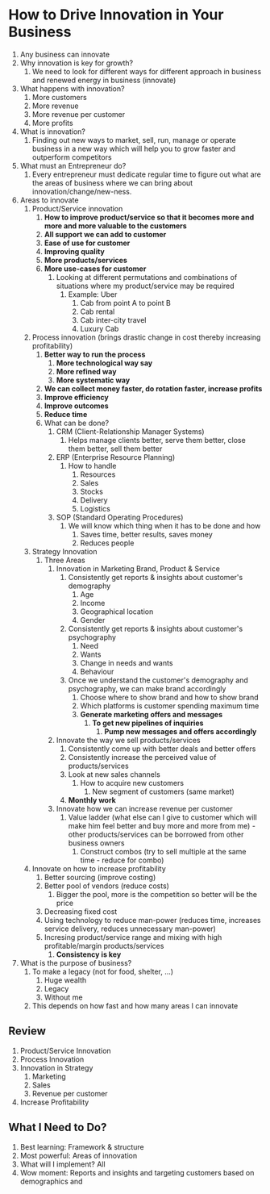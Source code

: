 # How to Drive Innovation in Your Business #
1. Any business can innovate
2. Why innovation is key for growth?
	1. We need to look for different ways for different approach in business and renewed energy in business (innovate)
3. What happens with innovation?
	1. More customers
	2. More revenue
	3. More revenue per customer
	4. More profits
4. What is innovation?
	1. Finding out new ways to market, sell, run, manage or operate business in a new way which will help you to grow faster and outperform competitors
5. What must an Entrepreneur do?
	1. Every entrepreneur must dedicate regular time to figure out what are the areas of business where we can bring about innovation/change/new-ness.
6. Areas to innovate
	1. Product/Service innovation
		1. **How to improve product/service so that it becomes more and more and more valuable to the customers**
		2. **All support we can add to customer**
		3. **Ease of use for customer**
		4. **Improving quality**
		5. **More products/services**
		6. **More use-cases for customer**
			1. Looking at different permutations and combinations of situations where my product/service may be required
				1. Example: Uber
					1. Cab from point A to point B
					2. Cab rental
					3. Cab inter-city travel
					4. Luxury Cab
	2. Process innovation (brings drastic change in cost thereby increasing profitability)
		1. **Better way to run the process**
			1. **More technological way say**
			2. **More refined way**
			3. **More systematic way**
		2. **We can collect money faster, do rotation faster, increase profits**
		3. **Improve efficiency**
		4. **Improve outcomes**
		5. **Reduce time**
		6. What can be done?
			1. CRM (Client-Relationship Manager Systems)
				1. Helps manage clients better, serve them better, close them better, sell them better
			2. ERP (Enterprise Resource Planning)
				1. How to handle
					1. Resources
					2. Sales
					3. Stocks
					4. Delivery
					5. Logistics
			3. SOP (Standard Operating Procedures)
				1. We will know which thing when it has to be done and how
					1. Saves time, better results, saves money
					2. Reduces people
	3. Strategy Innovation
		1. Three Areas
			1. Innovation in Marketing Brand, Product & Service
				1. Consistently get reports & insights about customer's demography
					1. Age
					2. Income
					3. Geographical location
					3. Gender
				2. Consistently get reports & insights about customer's psychography
					1. Need
					2. Wants
					3. Change in needs and wants
					4. Behaviour
				3. Once we understand the customer's demography and psychography, we can make brand accordingly
					1. Choose where to show brand and how to show brand
					2. Which platforms is customer spending maximum time
					3. **Generate marketing offers and messages**
						1. **To get new pipelines of inquiries**
							1. **Pump new messages and offers accordingly**
			2. Innovate the way we sell products/services
				1. Consistently come up with better deals and better offers
				2. Consistently increase the perceived value of products/services
				3. Look at new sales channels
					1. How to acquire new customers
						1. New segment of customers (same market)
				4. **Monthly work**
			3. Innovate how we can increase revenue per customer
				1. Value ladder (what else can I give to customer which will make him feel better and buy more and more from me) - other products/services can be borrowed from other business owners
					1. Construct combos (try to sell multiple at the same time - reduce for combo)
	4. Innovate on how to increase profitability
		1. Better sourcing (improve costing)
		2. Better pool of vendors (reduce costs)
			1. Bigger the pool, more is the competition so better will be the price
		3. Decreasing fixed cost
		4. Using technology to reduce man-power (reduces time, increases service delivery, reduces unnecessary man-power)
		5. Incresing product/service range and mixing with high profitable/margin products/services
			1. **Consistency is key**
7. What is the purpose of business?
	1. To make a legacy (not for food, shelter, ...)
		1. Huge wealth
		2. Legacy
		3. Without me
	2. This depends on how fast and how many areas I can innovate

## Review ##
1. Product/Service Innovation
2. Process Innovation
3. Innovation in Strategy
	1. Marketing
	2. Sales
	3. Revenue per customer
4. Increase Profitability

## What I Need to Do? ##
1. Best learning: Framework & structure
2. Most powerful: Areas of innovation
3. What will I implement? All
4. Wow moment: Reports and insights and targeting customers based on demographics and 